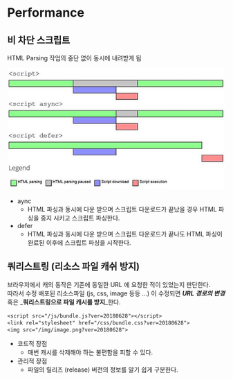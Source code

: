 # Performance

## 비 차단 스크립트

HTML Parsing 작업의 중단 없이 동시에 내려받게 됨

![비 차단 스크립트](/img/A002.png)

* aync  
  * HTML 파싱과 동시에 다운 받으며 스크립트 다운로드가 끝났을 경우 HTML 파싱을 중지 시키고 스크립트 파싱한다.
* defer
  * HTML 파싱과 동시에 다운 받으며 스크립트 다운로드가 끝나도 HTML 파싱이 완료된 이후에 스크립트 파싱을 시작한다.

## 쿼리스트링 (리소스 파일 캐쉬 방지)

브라우저에서 캐의 동작은 기존에 동일한 URL 에 요청한 적이 있었는지 판단한다.  
따라서 수정 배포된 리소스파일 \(js, css, image 등등 ...\) 이 수정되면 _**URL 경로의 변경**_ 혹은 _**쿼리스트링으로 파일 캐시를 방지**_한다.

```markup
<script src="/js/bundle.js?ver=20180628"></script>
<link rel="stylesheet" href="/css/bundle.css?ver=20180628">
<img src="/img/image.png?ver=20180628">
```

* 코드적 장점
  * 매번 캐시를 삭제해야 하는 불편함을 피할 수 있다.
* 관리적 장점
  * 파일의 릴리즈 \(release\) 버전의 정보를 알기 쉽게 구분한다.
